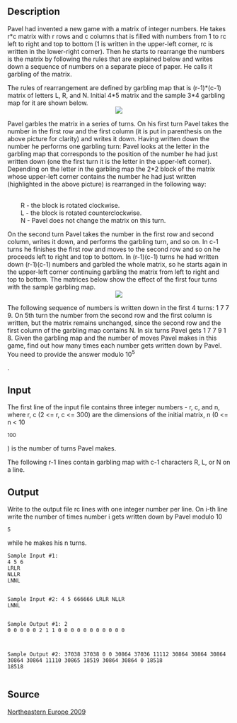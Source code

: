 <h2>Description</h2><p>Pavel had invented a new game with a matrix of integer numbers. He takes r*c matrix with r rows and c columns that is filled with numbers from 1 to rc left to right and top to bottom (1 is written in the upper-left corner, rc is written in the lower-right corner). Then he starts to rearrange the numbers is the matrix by following the rules that are explained below and writes down a sequence of numbers on a separate piece of paper. He calls it garbling of the matrix.
</p>The rules of rearrangement are defined by garbling map that is (r-1)*(c-1) matrix of letters L, R, and N. Initial 4*5 matrix and the sample 3*4 garbling map for it are shown below.

<center><img src="images/3868_1.png"></center><p>
</p>
Pavel garbles the matrix in a series of turns. On his first turn Pavel takes the number in the first row and the first column (it is put in parenthesis on the above picture for clarity) and writes it down.
Having written down the number he performs one garbling turn:
Pavel looks at the letter in the garbling map that corresponds to the position of the number he had just written down (one the first turn it is the letter in the upper-left corner). Depending on the letter in the garbling map the 2*2 block of the matrix whose upper-left corner contains the number he had just written (highlighted in the above picture) is rearranged in the following way:
<p style="padding-left: 30px">
<br>R - the block is rotated clockwise.
<br>L - the block is rotated counterclockwise.
<br>N - Pavel does not change the matrix on this turn.
<br></p><p>
</p>On the second turn Pavel takes the number in the first row and second column, writes it down, and performs the garbling turn, and so on. In c-1 turns he finishes the first row and moves to the second row and so on he proceeds left to right and top to bottom. In (r-1)(c-1) turns he had written down (r-1)(c-1) numbers and garbled the whole matrix, so he starts again in the upper-left corner continuing garbling the matrix from left to right and top to bottom.
The matrices below show the effect of the first four turns with the sample garbling map.

<center><img src="images/3868_2.png"></center><p>
</p>
The following sequence of numbers is written down in the first 4 turns: 1 7 7 9. On 5th turn the number from the second row and the first column is written, but the matrix remains unchanged, since the second row and the first column of the garbling map contains N. In six turns Pavel gets 1 7 7 9 1 8.
Given the garbling map and the number of moves Pavel makes in this game, find out how many times each number gets written down by Pavel. You need to provide the answer modulo 10<sup>5</sup><p>.</p><h2>Input</h2><p>The first line of the input file contains three integer numbers - r, c, and n, where r, c (2 &lt;= r, c &lt;= 300) are the dimensions of the initial matrix, n (0 &lt;= n &lt; 10</p><sup>100</sup><p>) is the number of turns Pavel makes.
</p>The following r-1 lines contain garbling map with c-1 characters R, L, or N on a line.<h2>Output</h2><p>Write to the output file rc lines with one integer number per line. On i-th line write the number of times number i gets written down by Pavel modulo 10</p><sup>5</sup><p> while he makes his n turns.</p><pre><code class="language-input1">Sample Input #1:
4 5 6
LRLR
NLLR
LNNL

Sample Input #2:
4 5 666666
LRLR
NLLR
LNNL</code></pre><pre><code class="language-output1">Sample Output #1:
2
0
0
0
0
0
2
1
1
0
0
0
0
0
0
0
0
0
0
0

Sample Output #2:
37038
37038
0
0
30864
37036
11112
30864
30864
30864
30864
30864
11110
30865
18519
30864
30864
0
18518
18518</code></pre><h2>Source</h2><a href="searchproblem?field=source&amp;key=Northeastern+Europe+2009">Northeastern Europe 2009</a>